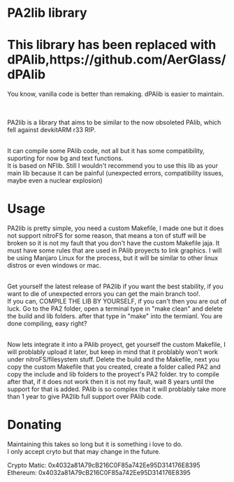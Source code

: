 <h1> PA2lib library </h1>
<h1> This library has been replaced with dPAlib,https://github.com/AerGlass/dPAlib </h1>
You know, vanilla code is better than remaking. dPAlib is easier to maintain. <br><br><br>




PA2lib is a library that aims to be similar to the now obsoleted PAlib, which fell against devkitARM r33 RIP.<br><br>

It can compile some PAlib code, not all but it has some compatibility, suporting for now bg and text functions.<br>
It is based on NFlib. Still I wouldn't recommend you to use this lib as your main lib because it can be painful (unexpected errors, compatibility issues, maybe even a nuclear explosion)

<h1> Usage </h1>
PA2lib is pretty simple, you need a custom Makefile, I made one but it does not support nitroFS for some reason, that means a ton of stuff will be broken so it is not my fault that you don't have the custom Makefile jaja. It must have some rules that are used in PAlib proyects to link graphics. I will be using Manjaro Linux for the process, but it will be similar to other linux distros or even windows or mac.<br><br>

Get yourself the latest release of PA2lib if you want the best stability, if you want to die of unexpected errors you can get the main branch too!.<br>
If you can, COMPILE THE LIB BY YOURSELF, if you can't then you are out of luck. Go to the PA2 folder, open a terminal type in "make clean" and delete the build and lib folders. after that type in "make" into the termianl. You are done compiling, easy right?<br><br>

Now lets integrate it into a PAlib proyect, get yourself the custom Makefile, I will problably upload it later, but keep in mind that it problably won't work under nitroFS/filesystem stuff. Delete the build and the Makefile, next you copy the custom Makefile that you created, create a folder called PA2 and copy the include and lib folders to the proyect's PA2 folder. try to compile after that, if it does not work then it is not my fault, wait 8 years until the support for that is added. PAlib is so complex that it will problably take more than 1 year to give PA2lib full support over PAlib code.<br>

<h1> Donating </h1>
Maintaining this takes so long but it is something i love to do.<br>
I only accept cryto but that may change in the future.<br>



Crypto Matic: 0x4032a81A79cB216C0F85a742Ee95D314176E8395<br>
Ethereum: 0x4032a81A79cB216C0F85a742Ee95D314176E8395<br>

